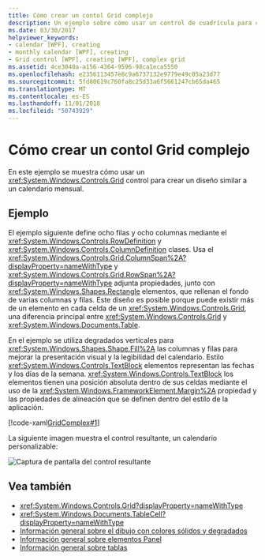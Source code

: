 ```yaml
---
title: Cómo crear un contol Grid complejo
description: Un ejemplo sobre cómo usar un control de cuadrícula para crear un diseño similar a un calendario mensual.
ms.date: 03/30/2017
helpviewer_keywords:
- calendar [WPF], creating
- monthly calendar [WPF], creating
- Grid control [WPF], creating [WPF], complex grid
ms.assetid: 4ce3040a-a156-4364-9596-98ca1eca5550
ms.openlocfilehash: e2356113457e8c9a6737132e9779e49c05a23d77
ms.sourcegitcommit: 5fd80619c760fa8c25d33a6f5661247cb65da465
ms.translationtype: MT
ms.contentlocale: es-ES
ms.lasthandoff: 11/01/2018
ms.locfileid: "50743929"
---
```

# <a name="how-to-create-a-complex-grid"></a>Cómo crear un contol Grid complejo

En este ejemplo se muestra cómo usar un <xref:System.Windows.Controls.Grid> control para crear un diseño similar a un calendario mensual.

## <a name="example"></a>Ejemplo

El ejemplo siguiente define ocho filas y ocho columnas mediante el <xref:System.Windows.Controls.RowDefinition> y <xref:System.Windows.Controls.ColumnDefinition> clases. Usa el <xref:System.Windows.Controls.Grid.ColumnSpan%2A?displayProperty=nameWithType> y <xref:System.Windows.Controls.Grid.RowSpan%2A?displayProperty=nameWithType> adjunta propiedades, junto con <xref:System.Windows.Shapes.Rectangle> elementos, que rellenan el fondo de varias columnas y filas. Este diseño es posible porque puede existir más de un elemento en cada celda de un <xref:System.Windows.Controls.Grid>, una diferencia principal entre <xref:System.Windows.Controls.Grid> y <xref:System.Windows.Documents.Table>.

En el ejemplo se utiliza degradados verticales para <xref:System.Windows.Shapes.Shape.Fill%2A> las columnas y filas para mejorar la presentación visual y la legibilidad del calendario. Estilo <xref:System.Windows.Controls.TextBlock> elementos representan las fechas y los días de la semana. <xref:System.Windows.Controls.TextBlock> los elementos tienen una posición absoluta dentro de sus celdas mediante el uso de la <xref:System.Windows.FrameworkElement.Margin%2A> propiedad y las propiedades de alineación que se definen dentro del estilo de la aplicación.

[!code-xaml[GridComplex#1](../../../../samples/snippets/csharp/VS_Snippets_Wpf/GridComplex/CS/default.xaml#1)]

La siguiente imagen muestra el control resultante, un calendario personalizable:

![Captura de pantalla del control resultante](./media/how-to-create-a-complex-grid/wpf-manual-calendar.png)

## <a name="see-also"></a>Vea también

- <xref:System.Windows.Controls.Grid?displayProperty=nameWithType>
- <xref:System.Windows.Documents.TableCell?displayProperty=nameWithType>
- [Información general sobre el dibujo con colores sólidos y degradados](../graphics-multimedia/painting-with-solid-colors-and-gradients-overview.md)
- [Información general sobre elementos Panel](panels-overview.md)
- [Información general sobre tablas](../advanced/table-overview.md)